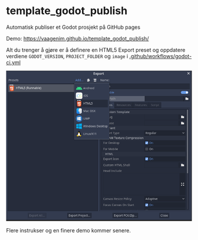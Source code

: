 # template_godot_publish
Automatisk publiser et Godot prosjekt på GitHub pages

Demo: https://vaagenim.github.io/template_godot_publish/

Alt du trenger å gjøre er å definere en HTML5 Export preset og oppdatere verdiene `GODOT_VERSION`, `PROJECT_FOLDER` og `image` i [.github/workflows/godot-ci.yml](https://github.com/VaagenIM/template_godot_publish/blob/main/.github/workflows/godot-ci.yml)

![img_1.png](img_1.png)

Flere instrukser og en finere demo kommer senere.
